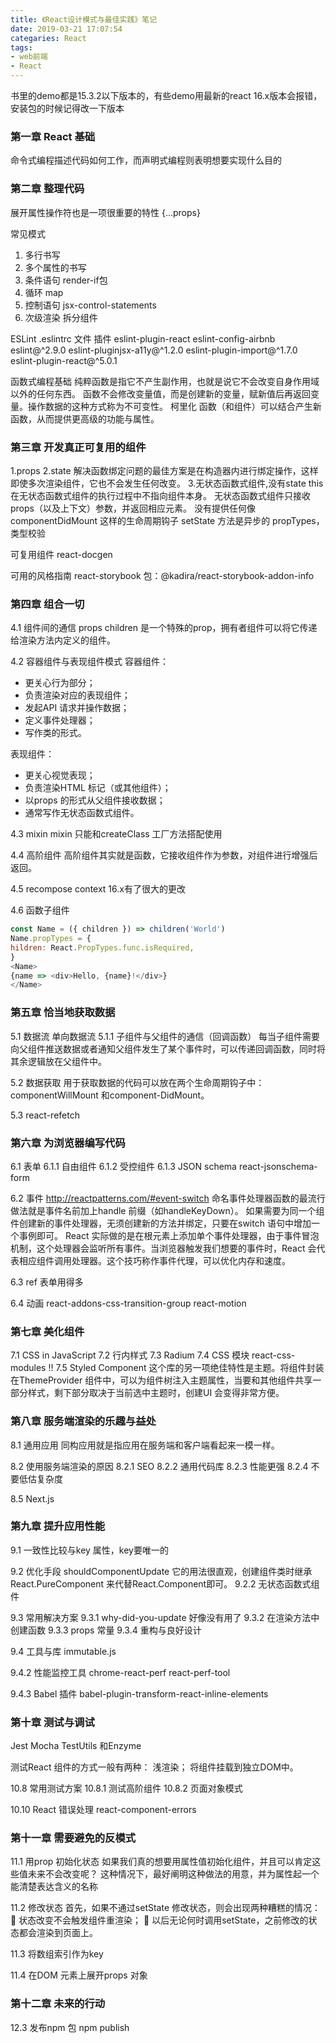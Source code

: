 ```yaml
---
title: 《React设计模式与最佳实践》笔记
date: 2019-03-21 17:07:54
categaries: React
tags: 
- web前端
- React
---
```



书里的demo都是15.3.2以下版本的，有些demo用最新的react 16.x版本会报错，安装包的时候记得改一下版本
 
### 第一章 React 基础
命令式编程描述代码如何工作，而声明式编程则表明想要实现什么目的
 
### 第二章 整理代码
展开属性操作符也是一项很重要的特性
{...props}
 
常见模式
1. 多行书写
2. 多个属性的书写
3. 条件语句
render-if包
4. 循环
map
5. 控制语句
jsx-control-statements
6. 次级渲染
拆分组件
 
ESLint
.eslintrc 文件
插件 eslint-plugin-react eslint-config-airbnb eslint@^2.9.0 eslint-pluginjsx-a11y@^1.2.0 eslint-plugin-import@^1.7.0 eslint-plugin-react@^5.0.1
 
函数式编程基础
纯粹函数是指它不产生副作用，也就是说它不会改变自身作用域以外的任何东西。
函数不会修改变量值，而是创建新的变量，赋新值后再返回变量。操作数据的这种方式称为不可变性。
柯里化
函数（和组件）可以结合产生新函数，从而提供更高级的功能与属性。
 
### 第三章 开发真正可复用的组件
1.props
2.state
解决函数绑定问题的最佳方案是在构造器内进行绑定操作，这样即使多次渲染组件，它也不会发生任何改变。
3.无状态函数式组件,没有state
this 在无状态函数式组件的执行过程中不指向组件本身。
无状态函数式组件只接收props（以及上下文）参数，并返回相应元素。
没有提供任何像componentDidMount 这样的生命周期钩子
setState 方法是异步的
propTypes，类型校验
 
可复用组件
react-docgen
 
可用的风格指南
react-storybook 包：@kadira/react-storybook-addon-info
 
### 第四章 组合一切
4.1 组件间的通信
props
children 是一个特殊的prop，拥有者组件可以将它传递给渲染方法内定义的组件。
 
4.2 容器组件与表现组件模式
容器组件：
- 更关心行为部分；
- 负责渲染对应的表现组件；
- 发起API 请求并操作数据；
- 定义事件处理器；
- 写作类的形式。
 
表现组件：
- 更关心视觉表现；
- 负责渲染HTML 标记（或其他组件）；
- 以props 的形式从父组件接收数据；
- 通常写作无状态函数式组件。
 
4.3 mixin
mixin 只能和createClass 工厂方法搭配使用
 
4.4 高阶组件
高阶组件其实就是函数，它接收组件作为参数，对组件进行增强后返回。
 
4.5 recompose
context 16.x有了很大的更改
 
4.6 函数子组件
```js
const Name = ({ children }) => children('World')
Name.propTypes = {
hildren: React.PropTypes.func.isRequired,
}
<Name>
{name => <div>Hello, {name}!</div>}
</Name>
```
 
### 第五章 恰当地获取数据
5.1 数据流
单向数据流
5.1.1 子组件与父组件的通信（回调函数）
每当子组件需要向父组件推送数据或者通知父组件发生了某个事件时，可以传递回调函数，同时将其余逻辑放在父组件中。
 
5.2 数据获取
用于获取数据的代码可以放在两个生命周期钩子中：componentWillMount 和component-DidMount。
 
5.3 react-refetch
 
### 第六章 为浏览器编写代码
6.1 表单
6.1.1 自由组件
6.1.2 受控组件
6.1.3 JSON schema
react-jsonschema-form
 
6.2 事件
http://reactpatterns.com/#event-switch
命名事件处理器函数的最流行做法就是事件名前加上handle 前缀（如handleKeyDown）。
如果需要为同一个组件创建新的事件处理器，无须创建新的方法并绑定，只要在switch 语句中增加一个事例即可。
React 实际做的是在根元素上添加单个事件处理器，由于事件冒泡机制，这个处理器会监听所有事件。当浏览器触发我们想要的事件时，React 会代表相应组件调用处理器。这个技巧称作事件代理，可以优化内存和速度。
 
6.3 ref
表单用得多
 
6.4 动画
react-addons-css-transition-group react-motion
 
### 第七章 美化组件
7.1 CSS in JavaScript
7.2 行内样式
7.3 Radium
7.4 CSS 模块
react-css-modules
!! 7.5 Styled Component
这个库的另一项绝佳特性是主题。将组件封装在ThemeProvider 组件中，可以为组件树注入主题属性，当要和其他组件共享一部分样式，剩下部分取决于当前选中主题时，创建UI 会变得非常方便。
 
### 第八章 服务端渲染的乐趣与益处
8.1 通用应用
同构应用就是指应用在服务端和客户端看起来一模一样。
 
8.2 使用服务端渲染的原因
8.2.1 SEO
8.2.2 通用代码库
8.2.3 性能更强
8.2.4 不要低估复杂度
 
8.5 Next.js
 
### 第九章 提升应用性能
9.1 一致性比较与key 属性，key要唯一的
 
9.2 优化手段
shouldComponentUpdate
它的用法很直观，创建组件类时继承React.PureComponent 来代替React.Component即可。
9.2.2 无状态函数式组件
 
9.3 常用解决方案
9.3.1 why-did-you-update 好像没有用了
9.3.2 在渲染方法中创建函数
9.3.3 props 常量
9.3.4 重构与良好设计
 
9.4 工具与库
immutable.js
 
9.4.2 性能监控工具
chrome-react-perf
react-perf-tool
 
9.4.3 Babel 插件
babel-plugin-transform-react-inline-elements
 
### 第十章 测试与调试
Jest
Mocha
TestUtils 和Enzyme
 
测试React 组件的方式一般有两种：
浅渲染；
将组件挂载到独立DOM中。
 
10.8 常用测试方案
10.8.1 测试高阶组件
10.8.2 页面对象模式
 
10.10 React 错误处理
react-component-errors
 
### 第十一章 需要避免的反模式
11.1 用prop 初始化状态
如果我们真的想要用属性值初始化组件，并且可以肯定这些值未来不会改变呢？
这种情况下，最好阐明这种做法的用意，并为属性起一个能清楚表达含义的名称
 
11.2 修改状态
首先，如果不通过setState 修改状态，则会出现两种糟糕的情况：
 状态改变不会触发组件重渲染；
 以后无论何时调用setState，之前修改的状态都会渲染到页面上。
 
11.3 将数组索引作为key
 
11.4 在DOM 元素上展开props 对象
 
### 第十二章 未来的行动
12.3 发布npm 包
npm publish
